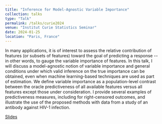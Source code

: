 ```yaml
---
title: "Inference for Model-Agnostic Variable Importance"
collection: talks
type: "Talk"
permalink: /talks/curie2024
venue: "Institut Curie Statistics Seminar"
date: 2024-01-25
location: "Paris, France"
---
```


In many applications, it is of interest to assess the relative contribution of features (or subsets of features) toward the goal of predicting a response -- in other words, to gauge the variable importance of features. In this talk, I will discuss a model-agnostic notion of variable importance and general conditions under which valid inference on the true importance can be obtained, even when machine learning-based techniques are used as part of estimation. We define variable importance as a population-level contrast between the oracle predictiveness of all available features versus all features except those under consideration. I provide several examples of predictiveness measures, including for right-censored outcomes, and illustrate the use of the proposed methods with data from a study of an antibody against HIV-1 infection.

[Slides](https://bdwilliamson.github.io/generalvim/)
